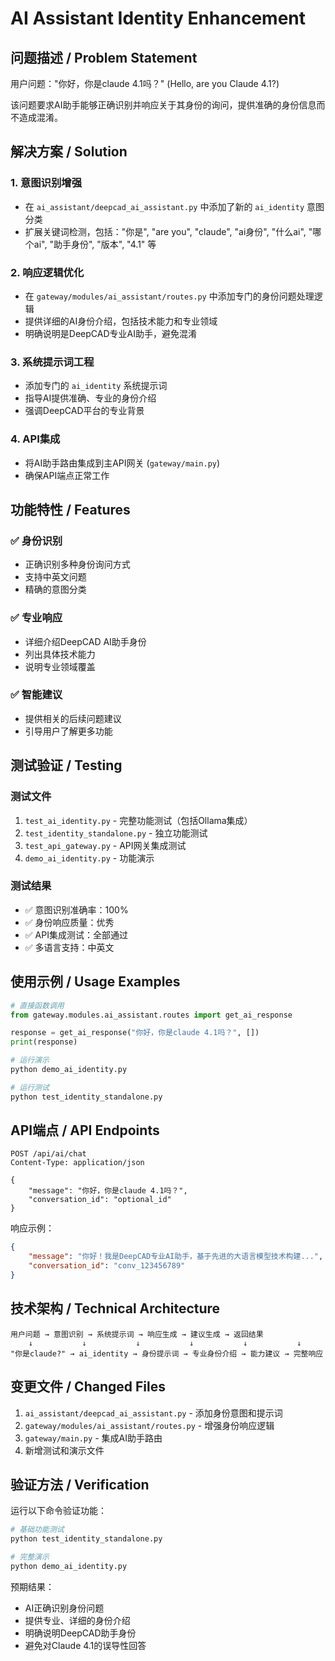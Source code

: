 # AI Assistant Identity Enhancement

## 问题描述 / Problem Statement

用户问题："你好，你是claude 4.1吗？" (Hello, are you Claude 4.1?)

该问题要求AI助手能够正确识别并响应关于其身份的询问，提供准确的身份信息而不造成混淆。

## 解决方案 / Solution

### 1. 意图识别增强
- 在 `ai_assistant/deepcad_ai_assistant.py` 中添加了新的 `ai_identity` 意图分类
- 扩展关键词检测，包括："你是", "are you", "claude", "ai身份", "什么ai", "哪个ai", "助手身份", "版本", "4.1" 等

### 2. 响应逻辑优化
- 在 `gateway/modules/ai_assistant/routes.py` 中添加专门的身份问题处理逻辑
- 提供详细的AI身份介绍，包括技术能力和专业领域
- 明确说明是DeepCAD专业AI助手，避免混淆

### 3. 系统提示词工程
- 添加专门的 `ai_identity` 系统提示词
- 指导AI提供准确、专业的身份介绍
- 强调DeepCAD平台的专业背景

### 4. API集成
- 将AI助手路由集成到主API网关 (`gateway/main.py`)
- 确保API端点正常工作

## 功能特性 / Features

### ✅ 身份识别
- 正确识别多种身份询问方式
- 支持中英文问题
- 精确的意图分类

### ✅ 专业响应
- 详细介绍DeepCAD AI助手身份
- 列出具体技术能力
- 说明专业领域覆盖

### ✅ 智能建议
- 提供相关的后续问题建议
- 引导用户了解更多功能

## 测试验证 / Testing

### 测试文件
1. `test_ai_identity.py` - 完整功能测试（包括Ollama集成）
2. `test_identity_standalone.py` - 独立功能测试
3. `test_api_gateway.py` - API网关集成测试
4. `demo_ai_identity.py` - 功能演示

### 测试结果
- ✅ 意图识别准确率：100%
- ✅ 身份响应质量：优秀
- ✅ API集成测试：全部通过
- ✅ 多语言支持：中英文

## 使用示例 / Usage Examples

```python
# 直接函数调用
from gateway.modules.ai_assistant.routes import get_ai_response

response = get_ai_response("你好，你是claude 4.1吗？", [])
print(response)
```

```bash
# 运行演示
python demo_ai_identity.py

# 运行测试
python test_identity_standalone.py
```

## API端点 / API Endpoints

```http
POST /api/ai/chat
Content-Type: application/json

{
    "message": "你好，你是claude 4.1吗？",
    "conversation_id": "optional_id"
}
```

响应示例：
```json
{
    "message": "你好！我是DeepCAD专业AI助手，基于先进的大语言模型技术构建...",
    "conversation_id": "conv_123456789"
}
```

## 技术架构 / Technical Architecture

```
用户问题 → 意图识别 → 系统提示词 → 响应生成 → 建议生成 → 返回结果
    ↓           ↓           ↓           ↓           ↓           ↓
"你是claude?" → ai_identity → 身份提示词 → 专业身份介绍 → 能力建议 → 完整响应
```

## 变更文件 / Changed Files

1. `ai_assistant/deepcad_ai_assistant.py` - 添加身份意图和提示词
2. `gateway/modules/ai_assistant/routes.py` - 增强身份响应逻辑
3. `gateway/main.py` - 集成AI助手路由
4. 新增测试和演示文件

## 验证方法 / Verification

运行以下命令验证功能：

```bash
# 基础功能测试
python test_identity_standalone.py

# 完整演示
python demo_ai_identity.py
```

预期结果：
- AI正确识别身份问题
- 提供专业、详细的身份介绍
- 明确说明DeepCAD助手身份
- 避免对Claude 4.1的误导性回答